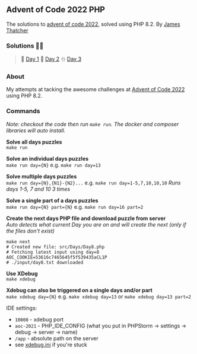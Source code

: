 ## Advent of Code 2022 PHP
The solutions to [advent of code 2022](https://adventofcode.com/2022), solved using PHP 8.2. By [James Thatcher](http://github.com/jthatch)

### Solutions 🥳🎉
> 🎄 [Day 1](/src/Days/Day1.php) 🎅 [Day 2](/src/Days/Day2.php) ☃️ [Day 3](/src/Day3.php)
### About
My attempts at tacking the awesome challenges at [Advent of Code 2022](https://adventofcode.com/2022/day/1) using PHP 8.2.

### Commands
_Note: checkout the code then run `make run`. The docker and composer libraries will auto install._

**Solve all days puzzles**  
`make run`

**Solve an individual days puzzles**  
`make run day={N}` e.g. `make run day=13`

**Solve multiple days puzzles**  
`make run day={N},{N1}-{N2}...` e.g. `make run day=1-5,7,10,10,10` _Runs days 1-5, 7 and 10 3 times_

**Solve a single part of a days puzzles**  
`make run day={N} part={N}` e.g. `make run day=16 part=2`

**Create the next days PHP file and download puzzle from server**  
_Auto detects what current Day you are on and will create the next (only if the files don't exist)_
```shell
make next
# Created new file: src/Days/Day8.php
# Fetching latest input using day=8 AOC_COOKIE=53616c7465645f5f539435aCL1P
# ./input/day8.txt downloaded
```

**Use XDebug**  
`make xdebug`

**Xdebug can also be triggered on a single days and/or part**  
`make xdebug day={N}` e.g. `make xdebug day=13` or `make xdebug day=13 part=2`

IDE settings:
- `10000` - xdebug port
- `aoc-2021` - PHP_IDE_CONFIG (what you put in PHPStorm -> settings -> debug -> server -> name)
- `/app` - absolute path on the server
- see [xdebug.ini](/xdebug.ini) if you're stuck